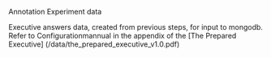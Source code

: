 Annotation Experiment data

Executive answers data, created from previous steps, for input to mongodb. Refer to Configurationmannual in the appendix of the [The Prepared Executive] (/data/the_prepared_executive_v1.0.pdf)   
